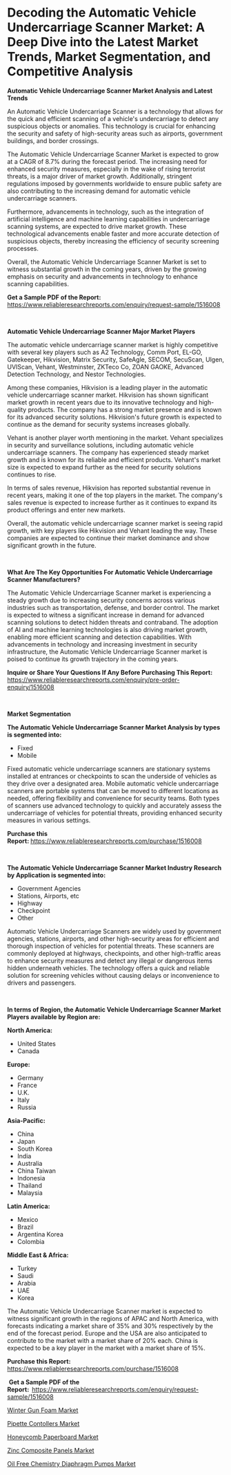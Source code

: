 <p><h1>Decoding the Automatic Vehicle Undercarriage Scanner Market: A Deep Dive into the Latest Market Trends, Market Segmentation, and Competitive Analysis</h1></p><p><strong>Automatic Vehicle Undercarriage Scanner Market Analysis and Latest Trends</strong></p>
<p><p>An Automatic Vehicle Undercarriage Scanner is a technology that allows for the quick and efficient scanning of a vehicle's undercarriage to detect any suspicious objects or anomalies. This technology is crucial for enhancing the security and safety of high-security areas such as airports, government buildings, and border crossings.</p><p>The Automatic Vehicle Undercarriage Scanner Market is expected to grow at a CAGR of 8.7% during the forecast period. The increasing need for enhanced security measures, especially in the wake of rising terrorist threats, is a major driver of market growth. Additionally, stringent regulations imposed by governments worldwide to ensure public safety are also contributing to the increasing demand for automatic vehicle undercarriage scanners.</p><p>Furthermore, advancements in technology, such as the integration of artificial intelligence and machine learning capabilities in undercarriage scanning systems, are expected to drive market growth. These technological advancements enable faster and more accurate detection of suspicious objects, thereby increasing the efficiency of security screening processes.</p><p>Overall, the Automatic Vehicle Undercarriage Scanner Market is set to witness substantial growth in the coming years, driven by the growing emphasis on security and advancements in technology to enhance scanning capabilities.</p></p>
<p><strong>Get a Sample PDF of the Report:&nbsp;</strong> <a href="https://www.reliableresearchreports.com/enquiry/request-sample/1516008">https://www.reliableresearchreports.com/enquiry/request-sample/1516008</a></p>
<p>&nbsp;</p>
<p><strong>Automatic Vehicle Undercarriage Scanner Major Market Players</strong></p>
<p><p>The automatic vehicle undercarriage scanner market is highly competitive with several key players such as A2 Technology, Comm Port, EL-GO, Gatekeeper, Hikvision, Matrix Security, SafeAgle, SECOM, SecuScan, Ulgen, UVIScan, Vehant, Westminster, ZKTeco Co, ZOAN GAOKE, Advanced Detection Technology, and Nestor Technologies.</p><p>Among these companies, Hikvision is a leading player in the automatic vehicle undercarriage scanner market. Hikvision has shown significant market growth in recent years due to its innovative technology and high-quality products. The company has a strong market presence and is known for its advanced security solutions. Hikvision's future growth is expected to continue as the demand for security systems increases globally.</p><p>Vehant is another player worth mentioning in the market. Vehant specializes in security and surveillance solutions, including automatic vehicle undercarriage scanners. The company has experienced steady market growth and is known for its reliable and efficient products. Vehant's market size is expected to expand further as the need for security solutions continues to rise.</p><p>In terms of sales revenue, Hikvision has reported substantial revenue in recent years, making it one of the top players in the market. The company's sales revenue is expected to increase further as it continues to expand its product offerings and enter new markets.</p><p>Overall, the automatic vehicle undercarriage scanner market is seeing rapid growth, with key players like Hikvision and Vehant leading the way. These companies are expected to continue their market dominance and show significant growth in the future.</p></p>
<p>&nbsp;</p>
<p><strong>What Are The Key Opportunities For Automatic Vehicle Undercarriage Scanner Manufacturers?</strong></p>
<p><p>The Automatic Vehicle Undercarriage Scanner market is experiencing a steady growth due to increasing security concerns across various industries such as transportation, defense, and border control. The market is expected to witness a significant increase in demand for advanced scanning solutions to detect hidden threats and contraband. The adoption of AI and machine learning technologies is also driving market growth, enabling more efficient scanning and detection capabilities. With advancements in technology and increasing investment in security infrastructure, the Automatic Vehicle Undercarriage Scanner market is poised to continue its growth trajectory in the coming years.</p></p>
<p><strong>Inquire or Share Your Questions If Any Before Purchasing This Report:</strong> <a href="https://www.reliableresearchreports.com/enquiry/pre-order-enquiry/1516008">https://www.reliableresearchreports.com/enquiry/pre-order-enquiry/1516008</a></p>
<p>&nbsp;</p>
<p><strong>Market Segmentation</strong></p>
<p><strong>The Automatic Vehicle Undercarriage Scanner Market Analysis by types is segmented into:</strong></p>
<p><ul><li>Fixed</li><li>Mobile</li></ul></p>
<p><p>Fixed automatic vehicle undercarriage scanners are stationary systems installed at entrances or checkpoints to scan the underside of vehicles as they drive over a designated area. Mobile automatic vehicle undercarriage scanners are portable systems that can be moved to different locations as needed, offering flexibility and convenience for security teams. Both types of scanners use advanced technology to quickly and accurately assess the undercarriage of vehicles for potential threats, providing enhanced security measures in various settings.</p></p>
<p><strong>Purchase this Report:&nbsp;</strong><a href="https://www.reliableresearchreports.com/purchase/1516008">https://www.reliableresearchreports.com/purchase/1516008</a></p>
<p>&nbsp;</p>
<p><strong>The Automatic Vehicle Undercarriage Scanner Market Industry Research by Application is segmented into:</strong></p>
<p><ul><li>Government Agencies</li><li>Stations, Airports, etc</li><li>Highway</li><li>Checkpoint</li><li>Other</li></ul></p>
<p><p>Automatic Vehicle Undercarriage Scanners are widely used by government agencies, stations, airports, and other high-security areas for efficient and thorough inspection of vehicles for potential threats. These scanners are commonly deployed at highways, checkpoints, and other high-traffic areas to enhance security measures and detect any illegal or dangerous items hidden underneath vehicles. The technology offers a quick and reliable solution for screening vehicles without causing delays or inconvenience to drivers and passengers.</p></p>
<p>&nbsp;</p>
<p><strong>In terms of Region, the Automatic Vehicle Undercarriage Scanner Market Players available by Region are:</strong></p>
<p>
    <p> <strong> North America: </strong>
        <ul>
            <li>United States</li>
            <li>Canada</li>
        </ul>
        </p> 
    <p> <strong> Europe: </strong>
        <ul>
            <li>Germany</li>
            <li>France</li>
            <li>U.K.</li>
            <li>Italy</li>
            <li>Russia</li>
        </ul>
        </p> 
    <p> <strong> Asia-Pacific: </strong>
        <ul>
            <li>China</li>
            <li>Japan</li>
            <li>South Korea</li>
            <li>India</li>
            <li>Australia</li>
            <li>China Taiwan</li>
            <li>Indonesia</li>
            <li>Thailand</li>
            <li>Malaysia</li>
        </ul>
        </p> 
    <p> <strong> Latin America: </strong>
        <ul>
            <li>Mexico</li>
            <li>Brazil</li>
            <li>Argentina Korea</li>
            <li>Colombia</li>
        </ul>
        </p> 
    <p> <strong> Middle East & Africa: </strong>
        <ul>
            <li>Turkey</li>
            <li>Saudi</li>
            <li>Arabia</li>
            <li>UAE</li>
            <li>Korea</li>
        </ul>
    </p>
    </p>
<p><p>The Automatic Vehicle Undercarriage Scanner market is expected to witness significant growth in the regions of APAC and North America, with forecasts indicating a market share of 35% and 30% respectively by the end of the forecast period. Europe and the USA are also anticipated to contribute to the market with a market share of 20% each. China is expected to be a key player in the market with a market share of 15%.</p></p>
<p><strong>Purchase this Report: </strong><a href="https://www.reliableresearchreports.com/purchase/1516008">https://www.reliableresearchreports.com/purchase/1516008</a></p>
<p>&nbsp;<strong>Get a Sample PDF of the Report:&nbsp;&nbsp;</strong><a href="https://www.reliableresearchreports.com/enquiry/request-sample/1516008">https://www.reliableresearchreports.com/enquiry/request-sample/1516008</a></p>
<p><strong></strong></p>
<p><p><a href="https://boundless-drawbridge-702.notion.site/Winter-Gun-Foam-Market-Size-Evaluating-its-Market-Trends-Growth-and-Projections-2024-2031-c7005986c04f46fcb25dd114d06f6398">Winter Gun Foam Market</a></p><p><a href="https://gamy-alyssum-396.notion.site/Pipette-Contollers-Market-Dynamics-2024-2031-Also-about-Its-Market-Trends-Projections-and-Opportu-a8639adec81f48bfa60c2ae1a61ff012">Pipette Contollers Market</a></p><p><a href="https://view.publitas.com/reportprime-1/honeycomb-paperboard-market-research-report-the-key-to-successful-business-strategy-forecasted-for-period-from-2024-2031/">Honeycomb Paperboard Market</a></p><p><a href="https://view.publitas.com/reportprime-1/zinc-composite-panels-market-research-report-provides-thorough-industry-overview-which-offers-an-in-depth-analysis-of-product-trends-and-new-market-divisions/">Zinc Composite Panels Market</a></p><p><a href="https://natural-crush-b99.notion.site/Oil-Free-Chemistry-Diaphragm-Pumps-Market-Size-Market-Trends-and-Growth-Outlook-forecasted-for-per-6eab3305fa2940c38891c158757b084f">Oil Free Chemistry Diaphragm Pumps Market</a></p></p>
